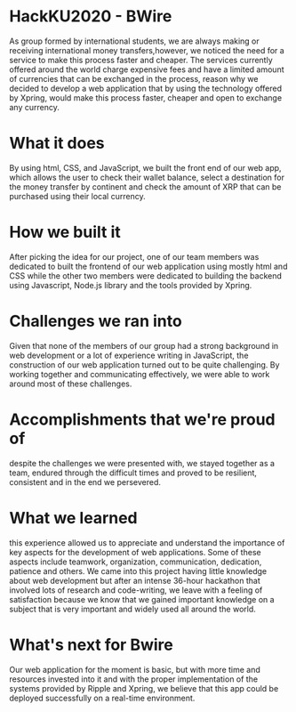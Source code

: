# HackKU2020 - BWire
As group formed by international students, we are always making or receiving international money transfers,however, we noticed the need for a service to make this process faster and cheaper. The services currently offered around the world charge expensive fees and have a limited amount of currencies that can be exchanged in the process, reason why we decided to develop a web application that by using the technology offered by Xpring, would make this process faster, cheaper and open to exchange any currency.

# What it does
By using html, CSS, and JavaScript, we built the front end of our web app, which allows the user to check their wallet balance, select a destination for the money transfer by continent and check the amount of XRP that can be purchased using their local currency.

# How we built it
After picking the idea for our project, one of our team members was dedicated to built the frontend of our web application using mostly html and CSS while the other two members were dedicated to building the backend using Javascript, Node.js library and the tools provided by Xpring.

# Challenges we ran into
Given that none of the members of our group had a strong background in web development or a lot of experience writing in JavaScript, the construction of our web application turned out to be quite challenging. By working together and communicating effectively, we were able to work around most of these challenges.

# Accomplishments that we're proud of
despite the challenges we were presented with, we stayed together as a team, endured through the difficult times and proved to be resilient, consistent and in the end we persevered.

# What we learned
this experience allowed us to appreciate and understand the importance of key aspects for the development of web applications. Some of these aspects include teamwork, organization, communication, dedication, patience and others. We came into this project having little knowledge about web development but after an intense 36-hour hackathon that involved lots of research and code-writing, we leave with a feeling of satisfaction because we know that we gained important knowledge on a subject that is very important and widely used all around the world.

# What's next for Bwire
Our web application for the moment is basic, but with more time and resources invested into it and with the proper implementation of the systems provided by Ripple and Xpring, we believe that this app could be deployed successfully on a real-time environment.
